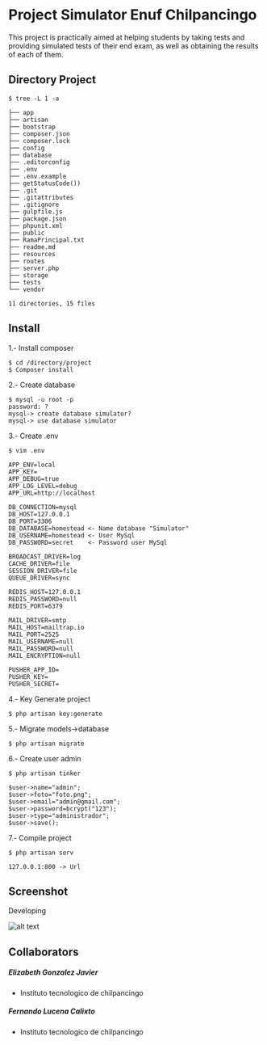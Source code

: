 # Project Simulator Enuf Chilpancingo

This project is practically aimed at helping students by taking tests and providing simulated tests of their end exam, as well as obtaining the results of each of them.

## Directory Project
```
$ tree -L 1 -a

├── app
├── artisan
├── bootstrap
├── composer.json
├── composer.lock
├── config
├── database
├── .editorconfig
├── .env
├── .env.example
├── getStatusCode())
├── .git
├── .gitattributes
├── .gitignore
├── gulpfile.js
├── package.json
├── phpunit.xml
├── public
├── RamaPrincipal.txt
├── readme.md
├── resources
├── routes
├── server.php
├── storage
├── tests
└── vendor

11 directories, 15 files
```

## Install

1.- Install composer
```
$ cd /directory/project
$ Composer install
```
2.- Create database
```
$ mysql -u root -p
password: ?
mysql-> create database simulator? 
mysql-> use database simulator
```
3.- Create .env
```
$ vim .env

APP_ENV=local
APP_KEY=
APP_DEBUG=true
APP_LOG_LEVEL=debug
APP_URL=http://localhost

DB_CONNECTION=mysql
DB_HOST=127.0.0.1
DB_PORT=3306
DB_DATABASE=homestead <- Name database "Simulator"
DB_USERNAME=homestead <- User MySql
DB_PASSWORD=secret    <- Password user MySql

BROADCAST_DRIVER=log
CACHE_DRIVER=file
SESSION_DRIVER=file
QUEUE_DRIVER=sync

REDIS_HOST=127.0.0.1
REDIS_PASSWORD=null
REDIS_PORT=6379

MAIL_DRIVER=smtp
MAIL_HOST=mailtrap.io
MAIL_PORT=2525
MAIL_USERNAME=null
MAIL_PASSWORD=null
MAIL_ENCRYPTION=null

PUSHER_APP_ID=
PUSHER_KEY=
PUSHER_SECRET=
```
4.- Key Generate project
```
$ php artisan key:generate
```
5.- Migrate models->database
```
$ php artisan migrate
```
6.- Create user admin
```
$ php artisan tinker

$user->name="admin";
$user->foto="foto.png";
$user->email="admin@gmail.com";
$user->password=bcrypt("123");
$user->type="administrador";
$user->save();
```
7.- Compile project
```
$ php artisan serv

127.0.0.1:800 -> Url
```

## Screenshot

Developing

![alt text](https://cdn2.tnwcdn.com/wp-content/blogs.dir/1/files/2015/10/designer-developer-1200x616.jpg)

## Collaborators
##### Elizabeth Gonzalez Javier
* Instituto tecnologico de chilpancingo
##### Fernando Lucena Calixto
* Instituto tecnologico de chilpancingo
